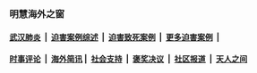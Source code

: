 
### 明慧海外之窗

####  [武汉肺炎](indexes/365.md?t=07060201) &nbsp;|&nbsp;  [迫害案例综述](indexes/328.md?t=07060201) &nbsp;|&nbsp; [迫害致死案例](indexes/277.md?t=07060201)  &nbsp;|&nbsp; [更多迫害案例](indexes/81.md?t=07060201)  &nbsp;|&nbsp; 
####  [时事评论](indexes/19.md?t=07060201) &nbsp;|&nbsp; [海外简讯](indexes/245.md?t=07060201)&nbsp;|&nbsp;  [社会支持](indexes/140.md?t=07060201) &nbsp;|&nbsp; [褒奖决议](indexes/282.md?t=07060201) &nbsp;|&nbsp; [社区报道](indexes/91.md?t=07060201)  &nbsp;|&nbsp; [天人之间](indexes/78.md?t=07060201) 

